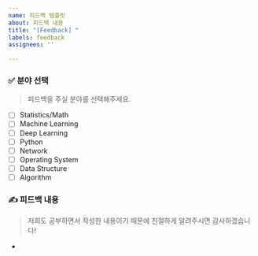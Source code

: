 ```yaml
---
name: 피드백 템플릿
about: 피드백 내용
title: "[Feedback] "
labels: feedback
assignees: ''

---
```


### ✅ 분야 선택

> 피드백을 주실 분야를 선택해주세요.

- [ ] Statistics/Math
- [ ] Machine Learning
- [ ] Deep Learning
- [ ] Python
- [ ] Network
- [ ] Operating System
- [ ] Data Structure
- [ ] Algorithm

### ✍ 피드백 내용

> 저희도 공부하면서 작성한 내용이기 때문에 친절하게 알려주시면 감사하겠습니다!

-
